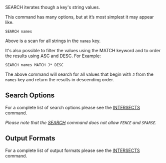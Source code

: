 <!--
layout:  index.html
title:   SEARCH - Tile38
class:   command
command: search
-->

SEARCH iterates though a key's string values.

This command has many options, but at it’s most simplest it may appear like.

```tile38
SEARCH names
```

Above is a scan for all strings in the `names` key. 

It's also possible to filter the values using the MATCH keyword and to order the results using ASC and DESC.
For Example:

```tile38
SEARCH names MATCH J* DESC
```

The above command will search for all values that begin with `J` from the `names` key and return the results in descending order.

## Search Options

For a complete list of search options please see the [INTERSECTS](/commands/intersects#search-options) command.

*Please note that the [SEARCH](/commands/search) command does not allow `FENCE` and `SPARSE`.*

## Output Formats

For a complete list of output formats please see the [INTERSECTS](/commands/intersects#output-formats) command.
